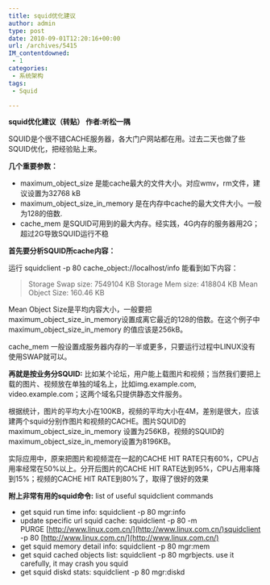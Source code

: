 ```yaml
---
title: squid优化建议
author: admin
type: post
date: 2010-09-01T12:20:16+00:00
url: /archives/5415
IM_contentdowned:
 - 1
categories:
 - 系统架构
tags:
 - Squid

---
```

**squid优化建议（转贴） 作者:听松一隅**

SQUID是个很不错CACHE服务器，各大门户网站都在用。过去二天也做了些SQUID优化，把经验贴上来。

**几个重要参数：**

* maximum_object_size 是能cache最大的文件大小。对应wmv，rm文件，建议设置为32768 kB
* maximum_object_size_in_memory 是在内存中cache的最大文件大小。一般为128的倍数.
* cache_mem 是SQUID可用到的最大内存。经实践，4G内存的服务器用2G；超过2G导致SQUID运行不稳

**首先要分析SQUID所cache内容：**

运行 squidclient -p 80 cache_object://localhost/info 能看到如下内容：

> Storage Swap size: 7549104 KB
> Storage Mem size: 418804 KB
> Mean Object Size: 160.46 KB

Mean Object Size是平均内容大小，一般要把maximum\_object\_size\_in\_memory设置成离它最近的128的倍数。在这个例子中maximum\_object\_size\_in\_memory 的值应该是256kB。

cache_mem 一般设置成服务器内存的一半或更多，只要运行过程中LINUX没有使用SWAP就可以。

**再就是按业务分SQUID:**
比如某个论坛，用户能上载图片和视频；当然我们要把上载的图片、视频放在单独的域名上，比如img.example.com, video.example.com；这两个域名只提供静态文件服务。

根据统计，图片的平均大小在100KB，视频的平均大小在4M，差别是很大，应该建两个squid分别作图片和视频的CACHE。图片SQUID的 maximum\_object\_size\_in\_memory 设置为256KB，视频的SQUID的maximum\_object\_size\_in\_memory设置为8196KB。

实际应用中，原来把图片和视频混在一起的CACHE HIT RATE只有60%，CPU占用率经常在50%以上。分开后图片的CACHE HIT RATE达到95%，CPU占用率降到15%；视频的CACHE HIT RATE到80%了，取得了很好的效果

**附上非常有用的squid命令:**
list of useful squidclient commands

* get squid run time info: squidclient -p 80 mgr:info
* update specific url squid cache: squidclient -p 80 -m PURGE [http://www.linux.com.cn/](http://www.linux.com.cn/)squidclient -p 80 [http://www.linux.com.cn/](http://www.linux.com.cn/)
* get squid memory detail info: squidclient -p 80 mgr:mem
* get squid cached objects list: squidclient -p 80 mgrbjects. use it carefully, it may crash you squid
* get squid diskd stats: squidclient -p 80 mgr:diskd